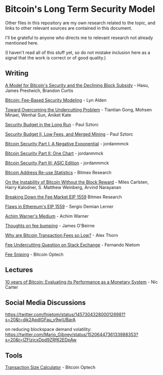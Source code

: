 # Bitcoin's Long Term Security Model

Other files in this repository are my own research related to the topic, and links to other relevant sources are contained in this document.

I'll be grateful to anyone who directs me to relevant research not already mentioned here.

(I haven't read all of this stuff yet, so do not mistake inclusion here as a signal that the work is correct or of good quality.)


## Writing

[A Model for Bitcoin's Security and the Declining Block Subsidy](https://uncommoncore.co/wp-content/uploads/2019/10/A-model-for-Bitcoins-security-and-the-declining-block-subsidy-v1.06.pdf) - Hasu, James Prestwich, Brandon Curtis

[Bitcoin: Fee-Based Security Modeling](https://www.lynalden.com/bitcoin-security-modeling/) - Lyn Alden

[Toward Overcoming the Undercutting Problem](https://arxiv.org/abs/2007.11480) - Tiantian Gong, Mohsen Minaei, Wenhai Sun, Aniket Kate

[Security Budget in the Long Run](https://www.truthcoin.info/blog/security-budget/) - Paul Sztorc

[Security Budget II, Low Fees, and Merged Mining](https://www.truthcoin.info/blog/security-budget-ii-mm/) - Paul Sztorc

[Bitcoin Security Part I: A Negative Exponential](https://www.jordanmmck.com/crypto/bitcoin-security) - jordanmmck

[Bitcoin Security Part II: One Chart](https://www.jordanmmck.com/crypto/bitcoin-chart) - jordanmmck

[Bitcoin Security Part III: ASIC Edition](https://www.jordanmmck.com/crypto/bitcoin-asic) - jordanmmck

[Bitcoin Address Re-use Statistics](https://blog.bitmex.com/bitcoin-address-re-use-statistics/) - Bitmex Research

[On the Instability of Bitcoin Without the Block Reward](https://www.cs.princeton.edu/~arvindn/publications/mining_CCS.pdf) - Miles Carlsten, Harry Kalodner, S. Matthew Weinberg, Arvind Narayanan

[Breaking Down the Fee Market EIP 1559](https://blog.bitmex.com/breaking-down-the-fee-market-eip-1559/) Bitmex Research

[Flaws in Ethereum's EIP 1559](https://medium.com/iovlabs-innovation-stories/flaws-in-ethereums-eip-1559-c0f91838ce23) - Sergio Demian Lerner

[Achim Warner's Medium](https://achimwarner.medium.com/) - Achim Warner

[Thoughts on fee bumping](https://lists.linuxfoundation.org/pipermail/bitcoin-dev/2022-February/019879.html) - James O'Beirne

[Why are Bitcoin Transaction Fees so Low?](https://docsend.com/view/jsgnh3vnssip3uvt) - Alex Thorn

[Fee Undercutting Question on Stack Exchange](https://bitcoin.stackexchange.com/questions/67697/can-undercutting-attacks-be-mitigated/86235#86235) - Fernando Nietom

[Fee Sniping](https://bitcoinops.org/en/topics/fee-sniping/) - Bitcoin Optech

## Lectures

[10 years of Bitcoin: Evaluating its Performance as a Monetary System](https://youtu.be/AyOyNF-bCkA) - Nic Carter


## Social Media Discussions

https://twitter.com/fnietom/status/1457304328000126981?s=20&t=dik2ApdlGFau_y9wjUBarA

on reducing blockspace demand volatility: https://twitter.com/Mario_Gibney/status/1520644736133988353?s=20&t=IZFIzjcxDpd9ZRf62EDpAw


## Tools

[Transaction Size Calculator](https://bitcoinops.org/en/tools/calc-size/) - Bitcoin Optech

